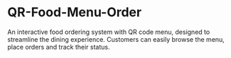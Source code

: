 # QR-Food-Menu-Order
An interactive food ordering system with QR code menu, designed to streamline the dining experience. Customers can easily browse the menu, place orders and track their status.

